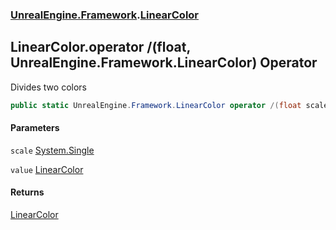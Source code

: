 ### [UnrealEngine.Framework](./UnrealEngine-Framework.md 'UnrealEngine.Framework').[LinearColor](./LinearColor.md 'UnrealEngine.Framework.LinearColor')
## LinearColor.operator /(float, UnrealEngine.Framework.LinearColor) Operator
Divides two colors  
```csharp
public static UnrealEngine.Framework.LinearColor operator /(float scale, UnrealEngine.Framework.LinearColor value);
```
#### Parameters
<a name='UnrealEngine-Framework-LinearColor-op_Division(float_UnrealEngine-Framework-LinearColor)-scale'></a>
`scale` [System.Single](https://docs.microsoft.com/en-us/dotnet/api/System.Single 'System.Single')  
  
<a name='UnrealEngine-Framework-LinearColor-op_Division(float_UnrealEngine-Framework-LinearColor)-value'></a>
`value` [LinearColor](./LinearColor.md 'UnrealEngine.Framework.LinearColor')  
  
#### Returns
[LinearColor](./LinearColor.md 'UnrealEngine.Framework.LinearColor')  

